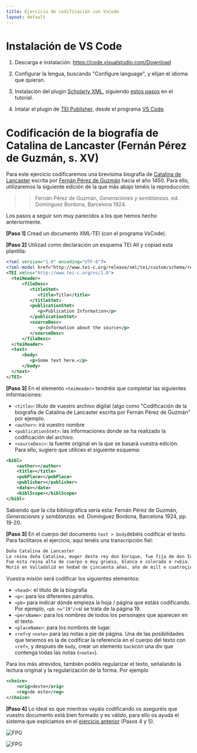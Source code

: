 ```yaml
---
title: Ejercicio de codificación con VsCode 
layout: default
---
```


# Instalación de VS Code 

1. Descarga e instalación: <https://code.visualstudio.com/Download>

2. Configurar la lengua, buscando "Configure language", y elijan el idioma que quieran. 

3. Instalación del plugin [Scholarly XML](https://marketplace.visualstudio.com/items?itemName=raffazizzi.sxml), siguiendo [estos pasos](https://tthub.io/aprende/tutorial/edicion-digital-con-VS-code/edicion-digital-con-VS-code/scholarly_xml) en el tutorial. 

4. Intalar el plugin de [TEI Publisher](https://teipublisher.com/index.html), desde el programa [VS Code](https://marketplace.visualstudio.com/items?itemName=e-editiones.tei-publisher-vscode).


# Codificación de la biografía de Catalina de Lancaster (Fernán Pérez de Guzmán, s. XV)

Para este ejercicio codificaremos una brevísima biografía de [Catalina de Lancaster](https://es.wikipedia.org/wiki/Catalina_de_Lancaster) escrita por [Fernán Pérez de Guzmán](https://es.wikipedia.org/wiki/Fern%C3%A1n_P%C3%A9rez_de_Guzm%C3%A1n) hacia el año 1450. Para ello, utilizaremos la siguiente edición de la que más abajo tenéis la reproducción:

>> Fernán Pérez de Guzmán, *Generaciones y semblanzas*. ed. Domínguez Bordona, Barcelona 1924.

Los pasos a seguir son muy parecidos a los que hemos hecho anteriormente.  

**[Paso 1]** Cread un documento XML-TEI (con el programa VsCode). 

**[Paso 2]** Utilizad como declaración un esquema TEI All y copiad esta plantilla: 

```xml
<?xml version="1.0" encoding="UTF-8"?>
<?xml-model href="http://www.tei-c.org/release/xml/tei/custom/schema/relaxng/tei_all.rng" type="application/xml" schematypens="http://relaxng.org/ns/structure/1.0"?>
<TEI xmlns="http://www.tei-c.org/ns/1.0">
  <teiHeader>
      <fileDesc>
         <titleStmt>
            <title>Title</title>
         </titleStmt>
         <publicationStmt>
            <p>Publication Information</p>
         </publicationStmt>
         <sourceDesc>
            <p>Information about the source</p>
         </sourceDesc>
      </fileDesc>
  </teiHeader>
  <text>
      <body>
         <p>Some text here.</p>
      </body>
  </text>
</TEI>
```

**[Paso 3]** En el elemento `<teiHeader>` tendréis que completar las siguientes informaciones:

- `<title>`: título de vuestro archivo digital (algo como "Codificación de la biografía de Catalina de Lancaster escrita por Fernán Pérez de Guzmán" por ejemplo.
- `<author>`: irá vuestro nombre
- `<publicationStmt>`: las informaciones donde se ha realizado la codificación del archivo.  
- `<sourceDesc>`: la fuente original en la que se basará vuestra edición. Para ello, sugiero que utilices el siguiente esquema:

```xml
<bibl>
	<author></author>
	<title></title>
	<pubPlace></pubPlace>
	<publisher></publisher>
	<date></date>
	<biblScope></biblScope>
</bibl>
```

Sabiendo que la cita bibliográfica sería esta: Fernán Pérez de Guzmán, *Generaciones y semblanzas*. ed. Domínguez Bordona, Barcelona 1924, pp. 19-20.

**[Paso 3]** En el cuerpo del documento `text > body`debéis codificar el texto. Para facilitaros el ejercicio, aquí tenéis una transcripción fiel:

```txt
Doña Catalina de Lancaster
La reina doña Catalina, muger deste rey don Enrique, fue fija de don Iohan de Lencastre, fijo ligitimo del rey Aduarte de Inguelaterra, el cual duque caso con doña Costança, fija del rey don Pedro de Castilla e de doña Maria de Padilla.
Fue esta reina alta de cuerpo e muy gruesa, blanca e colorada e rubia. En el talle e meneo del cuerpo tanto pareçia onbre como muger. Fue muy onesta e guardada en su presona e fama, liberal e manifica, pero muy sometida a priuados e muy regida dellos, lo cual, por la mayor parte, es biçio comun de los reyes. No era bien regida en su presona*; ouo una grande dolençia de perlesia, de la cual non quedo bien suelta de la lengua nin libre del cuerpo.
Murió en Valladolid en hedad de çincuenta años, año de mill e cuatroçientos e dies e ocho años.
```

Vuestra misión será codificar los siguientes elementos:

- `<head>`: el título de la biografía
- `<p>`: para los diferentes párrafos.
- `<pb>` para indicar dónde empieza la hoja / página que estáis codificando.  Por ejemplo, `<pb n="19"/>`si se trata de la página 19.
- `<persName>`: para los nombres de todos los personajes que aparecen en el texto.
- `<placeName>`: para los nombres de lugar.
- `<ref>`y `<note>` para las notas a pie de página. Una de las posibilidades que tenemos es la de codificar la referencia en el cuerpo del texto con `<ref>`, y después de `body`, crear un elemento `back`con una div que contenga todas las notas (`<note>`).

Para los más atrevidos, también podéis regularizar el texto, señalando la lectura original y la regularización de la forma. Por ejemplo

```xml
<choice>
	<orig>deste</orig>
	<reg>de este</reg>
</choice>
```

**[Paso 4]** Lo ideal es que mientras vayáis codificando os aseguréis que vuestro documento está bien formado y es válido, para ello os ayuda el sistema que explciamos en el [ejercicio anterior](https://tthub.io/beta/aprende/ejercicios/creacion-de-un-documento-tei) (Pasos 4 y 5).

![FPG](https://github.com/tthub-repo/ejercicios/blob/master/img/5.FPG_Bordona_19.jpg?raw=true)

![FPG](https://github.com/tthub-repo/ejercicios/blob/master/img/5.FPG_Bordona_20.jpg?raw=true)
